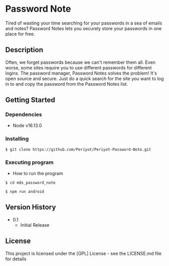 # Password Note

Tired of wasting your time searching for your passwords in a sea of emails and notes? Password Notes lets you securely store your passwords in one place for free.

## Description

Often, we forget passwords because we can't remember them all. Even worse, some sites require you to use different passwords for different logins. The password manager, Password Notes solves the problem! It's open source and secure. Just do a quick search for the site you want to log in to and copy the password from the Password Notes list.

## Getting Started

### Dependencies

* Node v16.13.0

### Installing
```
$ git clone https://github.com/Periyot/Periyot-Password-Note.git
```

### Executing program

* How to run the program

```
$ cd mds_password_note
```
```
$ npm run android
```

## Version History


* 0.1
    * Initial Release

## License

This project is licensed under the [GPL] License - see the LICENSE.md file for details
